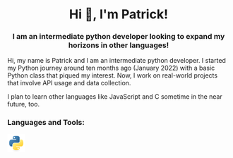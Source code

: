 <h1 align="center">Hi 👋, I'm Patrick!</h1>
<h3 align="center">I am an intermediate python developer looking to expand my horizons in other languages!</h3>

Hi, my name is Patrick and I am an intermediate python developer. I started my Python journey around ten months ago (January 2022) with a basic Python class that piqued my interest. Now, I work on real-world projects that involve API usage and data collection.

I plan to learn other languages like JavaScript and C sometime in the near future, too. 

<h3 align="left">Languages and Tools:</h3>
<p align="left"> <a href="https://www.python.org" target="_blank" rel="noreferrer"> <img src="https://raw.githubusercontent.com/devicons/devicon/master/icons/python/python-original.svg" alt="python" width="40" height="40"/> </a> </p>

